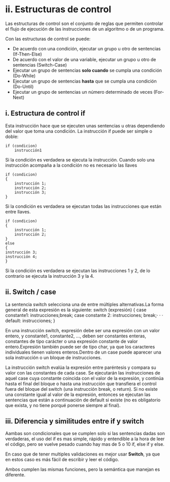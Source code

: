 # ii. Estructuras de control

Las estructuras de control son el conjunto de reglas que permiten controlar el flujo de ejecución de las instrucciones de un algoritmo o de un programa.

Con las estructuras de control se puede:

-   De acuerdo con una condición, ejecutar un grupo u otro de sentencias (If-Then-Else)
-   De acuerdo con el valor de una variable, ejecutar un grupo u otro de sentencias (Switch-Case)
-   Ejecutar un grupo de sentencias  **solo cuando**  se cumpla una condición (Do-While)
-   Ejecutar un grupo de sentencias  **hasta**  que se cumpla una condición (Do-Until)
-   Ejecutar un grupo de sentencias un número determinado de veces (For-Next)



## i. Estructura de control if

Esta instrucción hace que se ejecuten unas sentencias u otras dependiendo del valor que toma una condición. La instrucción if puede ser simple o doble:

	if (condicion) 
		instrucción1
Si la condición es verdadera se ejecuta la instrucción. Cuando solo una instrucción acompaña a la condición no 
es necesario las llaves

	if (condicion)
	{
		instrucción 1;
		instrucción 2;
		instrucción 3;
	}
Si la condición es verdadera se ejecutan todas las instrucciones que están entre llaves.

	if (condicion)
	{
		instrucción 1;
		instrucción 2;
	}
	else
	{
	instrucción 3;
	instrucción 4;
	}
Si la condición es verdadera se ejecutan las instrucciones 1 y 2, de lo contrario se ejecuta la instrucción 3 y la 4.

## ii. Switch / case

La sentencia switch selecciona una de entre múltiples alternativas.La forma general de esta expresión es la siguiente:
	switch (expresión)
	{
	case constante1:
		instrucciones;break;
	case constante 2:
		instrucciones;
	break;· · ·
	default:
		instrucciones;
	}

En una instrucción switch, expresión debe ser una expresión con un valor entero, y constante1, constante2, ..., deben ser constantes enteras, constantes de tipo carácter o una expresión constante de valor entero.Expresión también puede ser de tipo char, ya que los caracteres individuales tienen valores enteros.Dentro de un case puede aparecer una sola instrucción o un bloque de instrucciones.

La instrucción switch evalúa la expresión entre paréntesis y compara su valor con las constantes de cada case. Se ejecutarán las instrucciones de aquel case cuya constante coincida con el valor de la expresión, y continúa hasta el final del bloque o hasta una instrucción que transfiera el control fuera del bloque del switch (una instrucción break, o return). Si no existe una constante igual al valor de la expresión, entonces se ejecutan las sentencias que están a continuación de default si existe (no es obligatorio que exista, y no tiene porqué ponerse siempre al final).


## iii. Diferencia y similitudes entre if y switch


Aambas son condicionales que se cumplen solo si las sentencias dadas son verdaderas, el uso del if es mas simple, rápido y entendible a la hora de leer el código, pero se vuelve pesado cuando hay mas de 5 o 10 if, else if y else.

En caso que de tener multiples validaciones  es mejor usar **Switch**, ya que en estos caso es más fácil de escribir y leer el código.

Ambos cumplen las mismas funciones, pero la semántica que manejan es diferente. 
